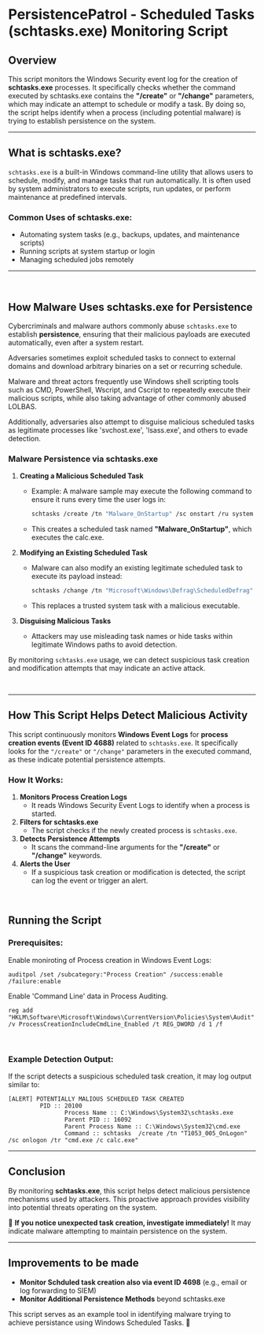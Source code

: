 # **PersistencePatrol - Scheduled Tasks (schtasks.exe) Monitoring Script**

## **Overview**
This script monitors the Windows Security event log for the creation of **schtasks.exe** processes. It specifically checks whether the command executed by schtasks.exe contains the **"/create"** or **"/change"** parameters, which may indicate an attempt to schedule or modify a task. By doing so, the script helps identify when a process (including potential malware) is trying to establish persistence on the system.

---

## **What is schtasks.exe?**
`schtasks.exe` is a built-in Windows command-line utility that allows users to schedule, modify, and manage tasks that run automatically. It is often used by system administrators to execute scripts, run updates, or perform maintenance at predefined intervals.

### **Common Uses of schtasks.exe:**
- Automating system tasks (e.g., backups, updates, and maintenance scripts)
- Running scripts at system startup or login
- Managing scheduled jobs remotely

---
&nbsp; 


## **How Malware Uses schtasks.exe for Persistence**
Cybercriminals and malware authors commonly abuse `schtasks.exe` to establish **persistence**, ensuring that their malicious payloads are executed automatically, even after a system restart.

Adversaries sometimes exploit scheduled tasks to connect to external domains and download arbitrary binaries on a set or recurring schedule.

Malware and threat actors frequently use Windows shell scripting tools such as CMD, PowerShell, Wscript, and Cscript to repeatedly execute their malicious scripts, while also taking advantage of other commonly abused LOLBAS.

Additionally, adversaries also attempt to disguise malicious scheduled tasks as legitimate processes like 'svchost.exe', 'lsass.exe', and others to evade detection.


### **Malware Persistence via schtasks.exe**
1. **Creating a Malicious Scheduled Task**
   - Example: A malware sample may execute the following command to ensure it runs every time the user logs in:
     ```sh
     schtasks /create /tn "Malware_OnStartup" /sc onstart /ru system /tr "cmd.exe /c calc.exe"
     ```
   - This creates a scheduled task named **"Malware_OnStartup"**, which executes the calc.exe.

2. **Modifying an Existing Scheduled Task**
   - Malware can also modify an existing legitimate scheduled task to execute its payload instead:
     ```sh
     schtasks /change /tn "Microsoft\Windows\Defrag\ScheduledDefrag" /tr "C:\malware.exe"
     ```
   - This replaces a trusted system task with a malicious executable.

3. **Disguising Malicious Tasks**
   - Attackers may use misleading task names or hide tasks within legitimate Windows paths to avoid detection.

By monitoring `schtasks.exe` usage, we can detect suspicious task creation and modification attempts that may indicate an active attack.

&nbsp; 

---

## **How This Script Helps Detect Malicious Activity**
This script continuously monitors **Windows Event Logs** for **process creation events (Event ID 4688)** related to `schtasks.exe`. It specifically looks for the `"/create"` or `"/change"` parameters in the executed command, as these indicate potential persistence attempts. 

### **How It Works:**
1. **Monitors Process Creation Logs**
   - It reads Windows Security Event Logs to identify when a process is started.
2. **Filters for schtasks.exe**
   - The script checks if the newly created process is `schtasks.exe`.
3. **Detects Persistence Attempts**
   - It scans the command-line arguments for the **"/create"** or **"/change"** keywords.
4. **Alerts the User**
   - If a suspicious task creation or modification is detected, the script can log the event or trigger an alert.

&nbsp; 

## **Running the Script**

### **Prerequisites:**
Enable moniroting of Process creation in Windows Event Logs:
```
auditpol /set /subcategory:"Process Creation" /success:enable /failure:enable
```
Enable 'Command Line' data in Process Auditing.
```
reg add "HKLM\Software\Microsoft\Windows\CurrentVersion\Policies\System\Audit" /v ProcessCreationIncludeCmdLine_Enabled /t REG_DWORD /d 1 /f
```
&nbsp; 
### **Example Detection Output:**
If the script detects a suspicious scheduled task creation, it may log output similar to:
```
[ALERT] POTENTIALLY MALIOUS SCHEDULED TASK CREATED
         PID :: 20100
                Process Name :: C:\Windows\System32\schtasks.exe
                Parent PID :: 16092
                Parent Process Name :: C:\Windows\System32\cmd.exe
                Command :: schtasks  /create /tn "T1053_005_OnLogon" /sc onlogon /tr "cmd.exe /c calc.exe"
```


---

## **Conclusion**
By monitoring **schtasks.exe**, this script helps detect malicious persistence mechanisms used by attackers. This proactive approach provides visibility into potential threats operating on the system.

🔹 **If you notice unexpected task creation, investigate immediately!** It may indicate malware attempting to maintain persistence on the system.

---

## **Improvements to be made**
- **Monitor Schduled task creation also via event ID 4698** (e.g., email or log forwarding to SIEM)
- **Monitor Additional Persistence Methods** beyond schtasks.exe

This script serves as an example tool in identifying malware trying to achieve persistance using Windows Scheduled Tasks. 🚀

